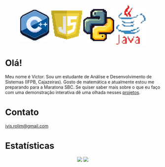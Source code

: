 <p align="center">
  <img src="assets/c++.png" width="100" valign="middle">
  <img src="assets/javascript.png" width="100" valign="middle">
  <img src="assets/python.png" width="100" valign="middle">
  <img src="assets/java.png" width="100" valign="middle">
</p>

# Olá!
Meu nome é Victor. Sou um estudante de Análise e Desenvolvimento de Sistemas (IFPB, Cajazeiras). Gosto de matemática e atualmente estou me preparando para a Maratona SBC. Se quiser saber mais sobre o que eu faço com uma demonstração interativa dê uma olhada nesses [projetos](https://victorivis.github.io/portifolio/).

# Contato
ivis.rolim@gmail.com

# Estatísticas

<div align="center">
 <img height="180em" src= "https://github-readme-stats.vercel.app/api?username=victorivis&show_icons=true&theme=radical"/>
 <img height="180em" src= "https://github-readme-stats.vercel.app/api/top-langs/?username=victorivis&layout=compact&langs_count=7&&theme=radical"/>
</div>